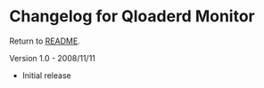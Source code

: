 Changelog for Qloaderd Monitor
==============================

Return to [README](README.md).


Version 1.0 - 2008/11/11

* Initial release



